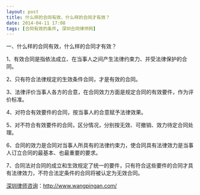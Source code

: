 ```yaml
---
layout: post
title: 什么样的合同有效，什么样的合同才有效？
date: 2014-04-11 17:08
tags: [合同有效的条件, 深圳合同律师网]
---
```

一、什么样的合同有效，什么样的合同才有效？

1、有效合同是指依法成立、在当事人之间产生法律约束力、并受法律保护的合同。

2、只有符合法律规定的生效条件合同，才是有效的合同。

3、法律评价当事人各方的合意，在合同效力方面是规定合同的有效要件，作为评价标准。

4、对符合有效要件的合同，按当事人的合意赋予法律效果。

5、对不符合有效要件的合同，区分情况，分别按无效、可撤销、效力待定合同处理。

6、合同的效力是合同对当事人所具有的法律约束力，使合同具有法律效力是当事人订立合同的最基本、也最重要的要求。

7、合同法对合同的成立和生效规定了统一的要件，只有符合这些要件的合同才具有法律效力，不符合法定条件的合同将被认定为无效合同。


<a href="http://www.wangpingan.com/">深圳律师咨询</a>：<a href="http://www.wangpingan.com/">http://www.wangpingan.com/</a>

